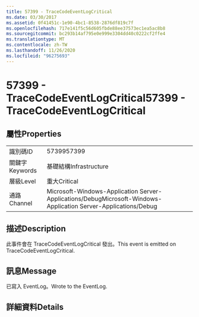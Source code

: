 ```yaml
---
title: 57399 - TraceCodeEventLogCritical
ms.date: 03/30/2017
ms.assetid: 0f41451c-1e90-4bc1-8538-2876df819c7f
ms.openlocfilehash: 717e141f5c56d605fbde88ee37573ec1ea5ac8b8
ms.sourcegitcommit: bc293b14af795e0e999e3304dd40c0222cf2ffe4
ms.translationtype: MT
ms.contentlocale: zh-TW
ms.lasthandoff: 11/26/2020
ms.locfileid: "96275693"
---
```

# <a name="57399---tracecodeeventlogcritical"></a><span data-ttu-id="d9e1b-102">57399 - TraceCodeEventLogCritical</span><span class="sxs-lookup"><span data-stu-id="d9e1b-102">57399 - TraceCodeEventLogCritical</span></span>

## <a name="properties"></a><span data-ttu-id="d9e1b-103">屬性</span><span class="sxs-lookup"><span data-stu-id="d9e1b-103">Properties</span></span>  
  
|||  
|-|-|  
|<span data-ttu-id="d9e1b-104">識別碼</span><span class="sxs-lookup"><span data-stu-id="d9e1b-104">ID</span></span>|<span data-ttu-id="d9e1b-105">57399</span><span class="sxs-lookup"><span data-stu-id="d9e1b-105">57399</span></span>|  
|<span data-ttu-id="d9e1b-106">關鍵字</span><span class="sxs-lookup"><span data-stu-id="d9e1b-106">Keywords</span></span>|<span data-ttu-id="d9e1b-107">基礎結構</span><span class="sxs-lookup"><span data-stu-id="d9e1b-107">Infrastructure</span></span>|  
|<span data-ttu-id="d9e1b-108">層級</span><span class="sxs-lookup"><span data-stu-id="d9e1b-108">Level</span></span>|<span data-ttu-id="d9e1b-109">重大</span><span class="sxs-lookup"><span data-stu-id="d9e1b-109">Critical</span></span>|  
|<span data-ttu-id="d9e1b-110">通路</span><span class="sxs-lookup"><span data-stu-id="d9e1b-110">Channel</span></span>|<span data-ttu-id="d9e1b-111">Microsoft-Windows-Application Server-Applications/Debug</span><span class="sxs-lookup"><span data-stu-id="d9e1b-111">Microsoft-Windows-Application Server-Applications/Debug</span></span>|  
  
## <a name="description"></a><span data-ttu-id="d9e1b-112">描述</span><span class="sxs-lookup"><span data-stu-id="d9e1b-112">Description</span></span>  

 <span data-ttu-id="d9e1b-113">此事件會在 TraceCodeEventLogCritical 發出。</span><span class="sxs-lookup"><span data-stu-id="d9e1b-113">This event is emitted on TraceCodeEventLogCritical.</span></span>  
  
## <a name="message"></a><span data-ttu-id="d9e1b-114">訊息</span><span class="sxs-lookup"><span data-stu-id="d9e1b-114">Message</span></span>  

 <span data-ttu-id="d9e1b-115">已寫入 EventLog。</span><span class="sxs-lookup"><span data-stu-id="d9e1b-115">Wrote to the EventLog.</span></span>  
  
## <a name="details"></a><span data-ttu-id="d9e1b-116">詳細資料</span><span class="sxs-lookup"><span data-stu-id="d9e1b-116">Details</span></span>
